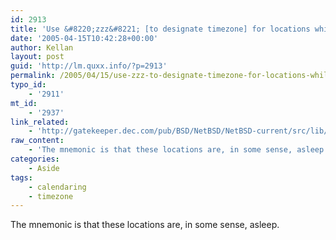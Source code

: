 ```yaml
---
id: 2913
title: 'Use &#8220;zzz&#8221; [to designate timezone] for locations while uninhabited'
date: '2005-04-15T10:42:28+00:00'
author: Kellan
layout: post
guid: 'http://lm.quxx.info/?p=2913'
permalink: /2005/04/15/use-zzz-to-designate-timezone-for-locations-while-uninhabited/
typo_id:
    - '2911'
mt_id:
    - '2937'
link_related:
    - 'http://gatekeeper.dec.com/pub/BSD/NetBSD/NetBSD-current/src/lib/libc/time/Theory'
raw_content:
    - 'The mnemonic is that these locations are, in some sense, asleep.'
categories:
    - Aside
tags:
    - calendaring
    - timezone
---
```


The mnemonic is that these locations are, in some sense, asleep.